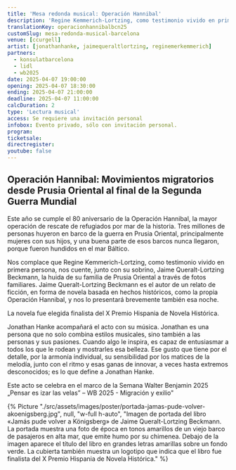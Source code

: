 ```yaml
---
title: 'Mesa redonda musical: Operación Hannibal'
description: 'Regine Kemmerich-Lortzing, como testimonio vivido en primera persona, nos cuente, junto con su sobrino, Jaime Queralt-Lortzing Beckmann, la huida de su familia de Prusia Oriental a través de fotos familiares.'
translationKey: operacionhannibalbcn25
customSlug: mesa-redonda-musical-barcelona
venue: [ccurgell]
artist: [jonathanhanke, jaimequeraltlortzing, reginemerkemmerich]
partners:
  - konsulatbarcelona
  - lidl
  - wb2025
date: 2025-04-07 19:00:00
opening: 2025-04-07 18:30:00
ending: 2025-04-07 21:00:00
deadline: 2025-04-07 11:00:00
calcDuration: 2
type: 'Lectura musical'
access: Se requiere una invitación personal
infobox: Evento privado, sólo con invitación personal.
program:
ticketsale:
directregister:
youtube: false
---
```


## Operación Hannibal: Movimientos migratorios desde Prusia Oriental al final de la Segunda Guerra Mundial

Este año se cumple el 80 aniversario de la Operación Hannibal, la mayor operación de rescate de refugiados por mar de la historia. Tres millones de personas huyeron en barco de la guerra en Prusia Oriental, principalmente mujeres con sus hijos, y una buena parte de esos barcos nunca llegaron, porque fueron hundidos en el mar Báltico.

Nos complace que Regine Kemmerich-Lortzing, como testimonio vivido en primera persona, nos cuente, junto con su sobrino, Jaime Queralt-Lortzing Beckmann, la huida de su familia de Prusia Oriental a través de fotos familiares. Jaime Queralt-Lortzing Beckmann es el autor de un relato de ficción, en forma de novela basada en hechos históricos, como la propia Operación Hannibal, y nos lo presentará brevemente también esa noche.

La novela fue elegida finalista del X Premio Hispania de Novela Histórica.

Jonathan Hanke acompañará el acto con su música. Jonathan es una persona que no solo combina estilos musicales, sino también a las personas y sus pasiones. Cuando algo le inspira, es capaz de entusiasmar a todos los que le rodean y mostrarles esa belleza. Ese gusto que tiene por el detalle, por la armonía individual, su sensibilidad por los matices de la melodía, junto con el ritmo y esas ganas de innovar, a veces hasta extremos desconocidos; es lo que define a Jonathan Hanke.

Este acto se celebra en el marco de la Semana Walter Benjamin 2025 „Pensar es izar las velas” – WB 2025 - Migración y exilio"

{% Picture "./src/assets/images/poster/portada-jamas-pude-volver-akoenigsberg.jpg", null, "w-full h-auto", "Imagen de portada del libro «Jamás pude volver a Königsberg» de Jaime Queralt-Lortzing Beckmann. La portada muestra una foto de época en tonos amarillos de un viejo barco de pasajeros en alta mar, que emite humo por su chimenea. Debajo de la imagen aparece el título del libro en grandes letras amarillas sobre un fondo verde. La cubierta también muestra un logotipo que indica que el libro fue finalista del X Premio Hispania de Novela Histórica." %}
